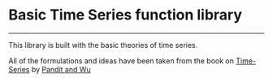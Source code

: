 # Basic Time Series function library
***

This library is built with the basic theories of time series.

All of the formulations and ideas have been taken from the book on [Time-Series](https://en.wikipedia.org/wiki/Time_series) by [Pandit and Wu](https://www.amazon.com/System-Analysis-Applications-Sudhakar-Pandit/dp/0471868868)
